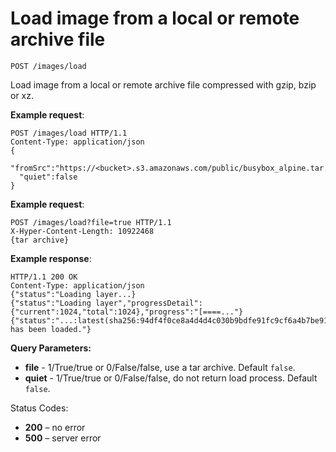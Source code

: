 # Load image from a local or remote archive file

`POST /images/load`

Load image from a local or remote archive file compressed with gzip, bzip or xz.

**Example request**:

    POST /images/load HTTP/1.1
    Content-Type: application/json
    {
      "fromSrc":"https://<bucket>.s3.amazonaws.com/public/busybox_alpine.tar.gz",
      "quiet":false
    }

**Example request**:

    POST /images/load?file=true HTTP/1.1
    X-Hyper-Content-Length: 10922468
    {tar archive}

**Example response**:

    HTTP/1.1 200 OK
    Content-Type: application/json
    {"status":"Loading layer...}
    {"status":"Loading layer","progressDetail":{"current":1024,"total":1024},"progress":"[====..."}
    {"status":"...:latest(sha256:94df4f0ce8a4d4d4c030b9bdfe91fc9cf6a4b7be914542315ef93a046d520614) has been loaded."}

**Query Parameters:**

- **file** - 1/True/true or 0/False/false, use a tar archive. Default `false`.
- **quiet** - 1/True/true or 0/False/false, do not return load process. Default `false`.

Status Codes:

-   **200** – no error
-   **500** – server error
